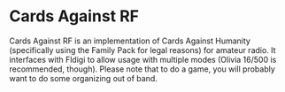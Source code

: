 # Cards Against RF
Cards Against RF is an implementation of Cards Against Humanity (specifically using the Family Pack for legal reasons) for amateur radio. It interfaces with Fldigi to allow usage with multiple modes (Olivia 16/500 is recommended, though). Please note that to do a game, you will probably want to do some organizing out of band.